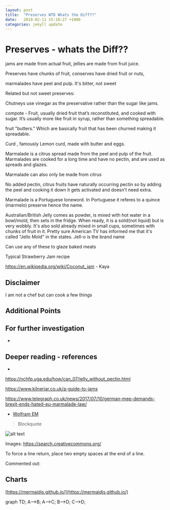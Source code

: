 ```yaml
---
layout: post
title:  "Preserves WTD Whats the Diff??"
date:   2019-02-11 15:18:27 +1000
categories: jekyll update
---
```


# Preserves - whats the Diff??

jams are made from actual fruit, 
jellies are made from fruit juice. 

Preserves have chunks of fruit, 
conserves have dried fruit or nuts, 

 marmalades have peel and pulp.  It's bitter, not sweet

Related but not sweet preserves:

Chutneys use vinegar as the preservative rather than the sugar like jams.

compote - Fruit, usually dried fruit that’s reconstituted, and cooked with sugar. It’s usually more like fruit in syrup, rather than something spreadable.

fruit "butters." Which are basically fruit that has been churned making it spreadable.

Curd , famously Lemon curd, made with butter and eggs.



Marmalade is a citrus spread made from the peel and pulp of the fruit. Marmalades are cooked for a long time and have no pectin, and are used as spreads and glazes.  

Marmalade can also only be made from citrus 

No added pectin, citrus fruits have naturally occurring pectin so by adding the peel and cooking it down it gets activated and doesn't need extra.

Marmalade is a Portuguese loneword. In Portuguese it referes to a quince (marmelo) preserve hence the name.

Australian/British Jelly comes as powder, is mixed with hot water in a bowl/mold, then sets in the fridge. When ready, it is a solid(not liquid) but is very wobbly. It's also sold already mixed in small cups, sometimes with chunks of fruit in it. Pretty sure American TV has informed me that it's called "Jello Mold" in the states. Jell-o is the brand name

Can use any of these to glaze baked meats

Typical Strawberry Jam recipe

https://en.wikipedia.org/wiki/Coconut_jam - Kaya

## Disclaimer

I am not a chef but can cook a few things

## Additional Points    

## For further investigation

*


## Deeper reading - references
*

https://nchfp.uga.edu/how/can_07/jelly_without_pectin.html

https://www.kilnerjar.co.uk/a-guide-to-jams

https://www.telegraph.co.uk/news/2017/07/10/german-mep-demands-brexit-ends-hated-eu-marmalade-law/


* [Wolfram EM](https://www.wolframalpha.com/input/?i=e%3Dmc2)
[]()

> Blockquote

![alt text](http://path/to/img.jpg "Title")

Images: https://search.creativecommons.org/

To force a line return, place two empty spaces at the end of a line.

Commented out:

[//]: # (COmmented out!!!)


## Charts

[https://mermaidjs.github.io/](https://mermaidjs.github.io/)

<div class="mermaid">
graph TD;
    A-->B;
    A-->C;
    B-->D;
    C-->D;
</div>